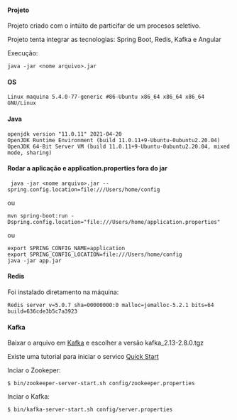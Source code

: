 #### Projeto

Projeto criado com o intúito de particifar de um procesos seletivo.

Projeto tenta integrar as tecnologias: Spring Boot, Redis, Kafka e Angular


Execução:

```
java -jar <nome arquivo>.jar
```

#### OS

```
Linux maquina 5.4.0-77-generic #86-Ubuntu x86_64 x86_64 x86_64 GNU/Linux

```

#### Java

```
openjdk version "11.0.11" 2021-04-20
OpenJDK Runtime Environment (build 11.0.11+9-Ubuntu-0ubuntu2.20.04)
OpenJDK 64-Bit Server VM (build 11.0.11+9-Ubuntu-0ubuntu2.20.04, mixed mode, sharing)
```

#### Rodar a aplicação e application.properties fora do jar

```
 java -jar <nome arquivo>.jar --spring.config.location=file:///Users/home/config
```
ou

```
mvn spring-boot:run -Dspring.config.location="file:///Users/home/application.properties"
```
ou

```
export SPRING_CONFIG_NAME=application
export SPRING_CONFIG_LOCATION=file:///Users/home/config
java -jar app.jar
```


#### Redis

Foi instalado diretamento na máquina:

```
Redis server v=5.0.7 sha=00000000:0 malloc=jemalloc-5.2.1 bits=64 build=636cde3b5c7a3923
```

#### Kafka

Baixar o arquivo em [Kafka](https://kafka.apache.org/downloads) e escolher a versão kafka_2.13-2.8.0.tgz

Existe uma tutorial para iniciar o servico [Quick Start](https://kafka.apache.org/quickstart)

Inciar o Zookeper:

```
$ bin/zookeeper-server-start.sh config/zookeeper.properties
```

Inciar o Kafka:

```
$ bin/kafka-server-start.sh config/server.properties
```



